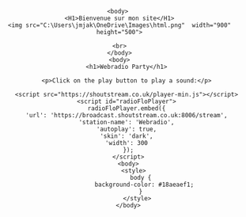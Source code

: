 <Center><title>Bienvenue sur le site de Jakob </title><center>
    
    <body> 
    <H1>Bienvenue sur mon site</H1>
    <img src="C:\Users\jmjak\OneDrive\Images\html.png"  width="900" height="500">
    
    <br>
    </body>
    <body>
        <h1>Webradio Party</h1>

        <p>Click on the play button to play a sound:</p>
        
        <script src="https://shoutstream.co.uk/player-min.js"></script>
        <script id="radioFloPlayer">
        radioFloPlayer.embed({
        'url': 'https://broadcast.shoutstream.co.uk:8006/stream',
        'station-name': 'Webradio',
        'autoplay': true,
        'skin': 'dark',
        'width': 300
         });
         </script>
         <body>
            <style>
                body {
                  background-color: #18aeaef1;
                }
              </style>
         </body>

          
        
        
</html>

